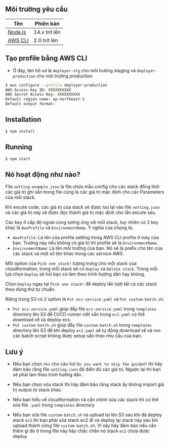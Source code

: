 ## Môi trường yêu cầu

| Tên | Phiên bản |
|---|---|
| [Node.js](https://nodejs.org/ja/download/) | 14.x trở lên |
| [AWS CLI](https://docs.aws.amazon.com/cli/latest/userguide/getting-started-install.html) | 2.0 trở lên |

## Tạo profile bằng AWS CLI

* Ở đây, tên hồ sơ là `deployer-stg` cho môi trường staging và `deployer-production` cho môi trường production.

```bash
$ aws configure --profile deployer-production
AWS Access Key ID: XXXXXXXXXX
AWS Secret Access Key: XXXXXXXXXX
Default region name: ap-northeast-1
Default output format:
```

## Installation

```bash
$ npm install
```

## Running

```bash
$ npm start
```

## Nó hoạt động như nào?

File `setting-example.json` là file chứa mẫu config cho các stack đồng thời các giá trị ghi sẵn trong file cũng là các giá trị mặc định cho các Parameters của mỗi stack.

Khi excute code, các giá trị của stack sẽ được lưu lại vào file `setting.json` và các giá trị này sẽ được đọc thành giá trị mặc định cho lần excute sau.

Các key ở cấp độ ngoài cùng tương ứng với mỗi stack, tuy nhiên có 2 key khác là `AwsProfile` và `EnvironmentName`. Ý nghĩa của chúng là:
- `AwsProfile`: Là tên của profile setting trong AWS CLI profile ở máy của bạn. Trường này nếu không có giá trị thì profile sẽ là `EnvironmentName`.
- `EnvironmentName`: Là tên môi trường của bạn. Nó sẽ là prefix cho tên của các stack và một số tên khác trong các service AWS.

Mỗi option của `Pick one stack!` tượng trưng cho mỗi stack của cloudformation, trong mỗi stack sẽ có `Deploy` và `Delete stack`. Trong mỗi lựa chọn `Deploy` sẽ hỏi bạn có làm theo trình hướng dẫn hay không.

Chọn `Deploy` ngay tại `Pick one stack!` để deploy lần lượt tất cả các stack theo đúng thứ tự chuẩn.

Riêng trong S3 có 2 option là `Put ecs-service.yaml` và `Put custom-batch.sh`:
- `Put ecs-service.yaml` giúp đẩy file `ecs-service.yaml` trong `templates` directory lên S3 để CI/CD runner viết sẵn trong `ec2.yaml` có thể download về và deploy ecs.
- `Put custom-batch.sh` giúp đẩy file `custom-batch.sh` trong `templates` directory lên S3 để khi deploy `ec2.yaml` sẽ tự động download về và run các batch script không được setup sẵn theo nhu cầu của bạn.


## Lưu ý

- Nếu bạn chọn `Yes` cho câu hỏi `Do you want to skip the guided?` thì hãy đảm bảo rằng file `setting.json` đã điền đủ các giá trị. Ngược lại thì bạn sẽ phải làm theo trình hướng dẫn.

- Nếu bạn chọn xóa stack thì hãy đảm bảo rằng stack ấy không import giá trị output từ stack khác.

- Nếu bạn hiểu về cloudformation và cần chỉnh sửa các stack thì có thể sửa file `.yaml` trong `templates` directory

- Nếu bạn sửa file `custom-batch.sh` và upload lại lên S3 sau khi đã deploy stack `ec2` thì bạn phải xóa stack ec2 đi và deploy lại stack này sau khi upload thành công file `custom-batch.sh`. Vì vậy hãy đảm bảo nếu cần thêm gì đó ở trong file này hãy chắc chắn nó stack `ec2` chưa được deploy.